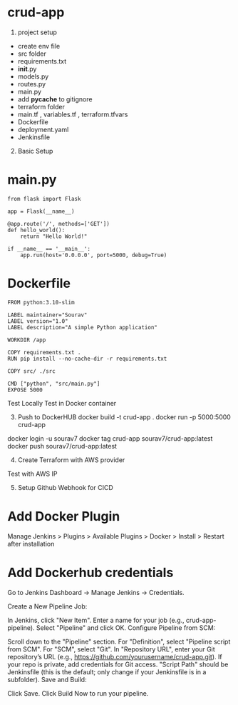 # crud-app

1. project setup
- create env file
- src folder
- requirements.txt
- __init__.py
- models.py
- routes.py
- main.py
- add __pycache__ to gitignore
- terraform folder
- main.tf , variables.tf , terraform.tfvars
- Dockerfile
- deployment.yaml
- Jenkinsfile

2. Basic Setup
# main.py
```
from flask import Flask

app = Flask(__name__)

@app.route('/', methods=['GET'])
def hello_world():
    return "Hello World!"

if __name__ == '__main__':
    app.run(host='0.0.0.0', port=5000, debug=True)
```

# Dockerfile
```
FROM python:3.10-slim

LABEL maintainer="Sourav"
LABEL version="1.0"
LABEL description="A simple Python application"

WORKDIR /app

COPY requirements.txt .
RUN pip install --no-cache-dir -r requirements.txt

COPY src/ ./src

CMD ["python", "src/main.py"]
EXPOSE 5000
```

Test Locally
Test in Docker container

3. Push to DockerHUB
docker build -t crud-app .
docker run -p 5000:5000 crud-app

docker login -u sourav7
docker tag crud-app sourav7/crud-app:latest
docker push sourav7/crud-app:latest

4. Create Terraform with AWS provider

Test with AWS IP

5. Setup Github Webhook for CICD

# Add Docker Plugin
Manage Jenkins > Plugins > Available Plugins > Docker > Install > Restart after installation
# Add Dockerhub credentials
Go to Jenkins Dashboard → Manage Jenkins → Credentials.

Create a New Pipeline Job:

In Jenkins, click "New Item".
Enter a name for your job (e.g., crud-app-pipeline).
Select "Pipeline" and click OK.
Configure Pipeline from SCM:

Scroll down to the "Pipeline" section.
For "Definition", select "Pipeline script from SCM".
For "SCM", select "Git".
In "Repository URL", enter your Git repository’s URL (e.g., https://github.com/yourusername/crud-app.git).
If your repo is private, add credentials for Git access.
"Script Path" should be Jenkinsfile (this is the default; only change if your Jenkinsfile is in a subfolder).
Save and Build:

Click Save.
Click Build Now to run your pipeline.
